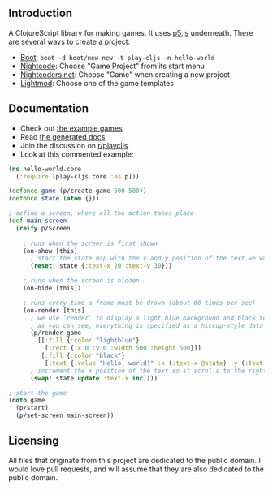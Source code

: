 ## Introduction

A ClojureScript library for making games. It uses [p5.js](http://p5js.org/) underneath. There are several ways to create a project:

* [Boot](http://boot-clj.com/): `boot -d boot/new new -t play-cljs -n hello-world`
* [Nightcode](https://sekao.net/nightcode/): Choose "Game Project" from its start menu
* [Nightcoders.net](http://nightcoders.net/): Choose "Game" when creating a new project
* [Lightmod](https://sekao.net/lightmod/): Choose one of the game templates

## Documentation

* Check out [the example games](https://github.com/oakes/play-cljs-examples)
* Read [the generated docs](https://oakes.github.io/play-cljs/)
* Join the discussion on [r/playcljs](https://www.reddit.com/r/playcljs/)
* Look at this commented example:

```clojure
(ns hello-world.core
  (:require [play-cljs.core :as p]))

(defonce game (p/create-game 500 500))
(defonce state (atom {}))

; define a screen, where all the action takes place
(def main-screen
  (reify p/Screen
  
    ; runs when the screen is first shown
    (on-show [this]
      ; start the state map with the x and y position of the text we want to display
      (reset! state {:text-x 20 :text-y 30}))

    ; runs when the screen is hidden
    (on-hide [this])

    ; runs every time a frame must be drawn (about 60 times per sec)
    (on-render [this]
      ; we use `render` to display a light blue background and black text
      ; as you can see, everything is specified as a hiccup-style data structure
      (p/render game
        [[:fill {:color "lightblue"}
          [:rect {:x 0 :y 0 :width 500 :height 500}]]
         [:fill {:color "black"}
          [:text {:value "Hello, world!" :x (:text-x @state) :y (:text-y @state) :size 16 :font "Georgia" :style :italic}]]])
      ; increment the x position of the text so it scrolls to the right
      (swap! state update :text-x inc))))

; start the game
(doto game
  (p/start)
  (p/set-screen main-screen))
```

## Licensing

All files that originate from this project are dedicated to the public domain. I would love pull requests, and will assume that they are also dedicated to the public domain.
